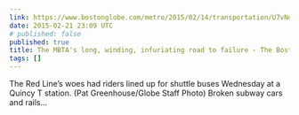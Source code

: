 ```yaml
---
link: https://www.bostonglobe.com/metro/2015/02/14/transportation/U7vNqP861gKQFRly2jmjdL/story.html
date: 2015-02-21 23:09 UTC
# published: false
published: true
title: The MBTA's long, winding, infuriating road to failure - The Boston Globe
tags: []
---
```


The Red Line’s woes had riders lined up for shuttle buses Wednesday at a Quincy T station. (Pat Greenhouse/Globe Staff Photo)
Broken subway cars and rails…
